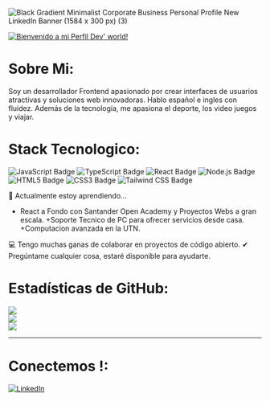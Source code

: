 
![Black Gradient Minimalist Corporate Business Personal Profile New LinkedIn Banner (1584 x 300 px) (3)](https://github.com/zfranco21/headerProfile/blob/main/github-header-image.png?raw=true)


[![Bienvenido a mi Perfil Dev' world!](https://pimp-my-readme-next.vercel.app/api/sliding-text?emojis=&text=Welcome%20to%20Almu%20Codes%27%20world%21)](https://pimp-my-readme-next.vercel.app)

# Sobre Mi:

Soy un desarrollador Frontend apasionado por crear interfaces de usuarios atractivas
y soluciones web innovadoras. Hablo español e ingles con fluidez. Además de la tecnología,
me apasiona el deporte, los video juegos y viajar.

# Stack Tecnologico:

  ![JavaScript Badge](https://img.shields.io/badge/JavaScript-F7DF1E.svg?style=for-the-badge&logo=JavaScript&logoColor=black)
  ![TypeScript Badge](https://img.shields.io/badge/TypeScript-3178C6.svg?style=for-the-badge&logo=TypeScript&logoColor=white)
  ![React Badge](https://img.shields.io/badge/React-61DAFB.svg?style=for-the-badge&logo=React&logoColor=black)
  ![Node.js Badge](https://img.shields.io/badge/Node.js-5FA04E.svg?style=for-the-badge&logo=nodedotjs&logoColor=white)
  ![HTML5 Badge](https://img.shields.io/badge/HTML5-E34F26.svg?style=for-the-badge&logo=HTML5&logoColor=white)
  ![CSS3 Badge](https://img.shields.io/badge/CSS3-1572B6.svg?style=for-the-badge&logo=CSS3&logoColor=white)
  ![Tailwind CSS Badge](https://img.shields.io/badge/Tailwind%20CSS-06B6D4.svg?style=for-the-badge&logo=Tailwind-CSS&logoColor=white)

🌱 Actualmente estoy aprendiendo...

+ React a Fondo con Santander Open Academy y Proyectos Webs a gran escala.
+Soporte Tecnico de PC para ofrecer servicios desde casa.
+Computacion avanzada en la UTN.

💻 Tengo muchas ganas de colaborar en proyectos de código abierto.
✔ Pregúntame cualquier cosa, estaré disponible para ayudarte.

# Estadísticas de GitHub:

![](https://github-readme-stats.vercel.app/api?username=zfranco21&theme=dark&hide_border=false&include_all_commits=false&count_private=false)<br/>
![](https://nirzak-streak-stats.vercel.app/?user=zfranco21&theme=dark&hide_border=false)<br/>
![](https://github-readme-stats.vercel.app/api/top-langs/?username=zfranco21&theme=dark&hide_border=false&include_all_commits=false&count_private=false&layout=compact)

---

# Conectemos !:

[![LinkedIn](https://pimp-my-readme-next.vercel.app/api/social-media?social=LinkedIn)](https://www.linkedin.com/in/zfranco21)
